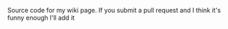 Source code for my wiki page. If you submit a pull request and I think it's funny enough I'll add it
